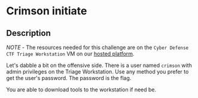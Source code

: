 # Crimson initiate

## Description

*NOTE* - The resources needed for this challenge are on the `Cyber Defense CTF Triage Workstation` VM on our [hosted platform](https://training.leveleffect.com/courses/f4a9466f-edb0-42ff-bb0e-a95af2b05de5).

Let's dabble a bit on the offensive side. There is a user named `crimson` with admin privileges on the Triage Workstation. Use any method you prefer to get the user's password. The password is the flag.

You are able to download tools to the workstation if need be.

